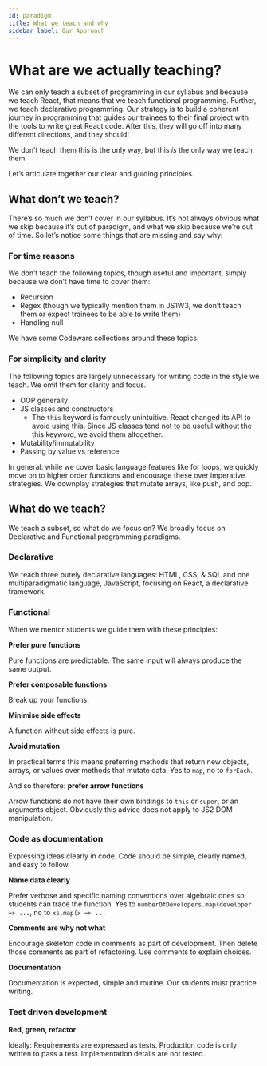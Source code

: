 ```yaml
---
id: paradigm
title: What we teach and why
sidebar_label: Our Approach
---
```


# What are we actually teaching?

We can only teach a subset of programming in our syllabus and because we teach React, that means that we teach functional programming. Further, we teach declarative programming. Our strategy is to build a coherent journey in programming that guides our trainees to their final project with the tools to write great React code. After this, they will go off into many different directions, and they should!

We don’t teach them this is the only way, but this _is_ the only way we teach them.

Let’s articulate together our clear and guiding principles.

## What don’t we teach?

There’s so much we don’t cover in our syllabus. It’s not always obvious what we skip because it’s out of paradigm, and what we skip because we’re out of time. So let’s notice some things that are missing and say why:

### For time reasons

We don’t teach the following topics, though useful and important, simply because we don’t have time to cover them:

- Recursion
- Regex (though we typically mention them in JS1W3, we don’t teach them or expect trainees to be able to write them)
- Handling null

We have some Codewars collections around these topics.

### For simplicity and clarity

The following topics are largely unnecessary for writing code in the style we teach. We omit them for clarity and focus.

- OOP generally
- JS classes and constructors
  - The `this` keyword is famously unintuitive. React changed its API to avoid using this. Since JS classes tend not to be useful without the this keyword, we avoid them altogether.
- Mutability/immutability
- Passing by value vs reference

In general: while we cover basic language features like for loops, we quickly move on to higher order functions and encourage these over imperative strategies. We downplay strategies that mutate arrays, like push, and pop.

## What do we teach?

We teach a subset, so what do we focus on? We broadly focus on Declarative and Functional programming paradigms.

### Declarative

We teach three purely declarative languages: HTML, CSS, & SQL and one multiparadigmatic language, JavaScript, focusing on React, a declarative framework.

### Functional

When we mentor students we guide them with these principles:

**Prefer pure functions**

Pure functions are predictable. The same input will always produce the same output.

**Prefer composable functions**

Break up your functions.

**Minimise side effects**

A function without side effects is pure.

**Avoid mutation**

In practical terms this means preferring methods that return new objects, arrays, or values over methods that mutate data. Yes to `map`, no to `forEach`.

And so therefore: **prefer arrow functions**

Arrow functions do not have their own bindings to `this` or `super`, or an arguments object. Obviously this advice does not apply to JS2 DOM manipulation.

### Code as documentation

Expressing ideas clearly in code. Code should be simple, clearly named, and easy to follow.

**Name data clearly**

Prefer verbose and specific naming conventions over algebraic ones so students can trace the function. Yes to `numberOfDevelopers.map(developer => ...`, no to `xs.map(x => ...`

**Comments are why not what**

Encourage skeleton code in comments as part of development. Then delete those comments as part of refactoring. Use comments to explain choices.

**Documentation**

Documentation is expected, simple and routine. Our students must practice writing.

### Test driven development

**Red, green, refactor**

Ideally: Requirements are expressed as tests. Production code is only written to pass a test. Implementation details are not tested.
